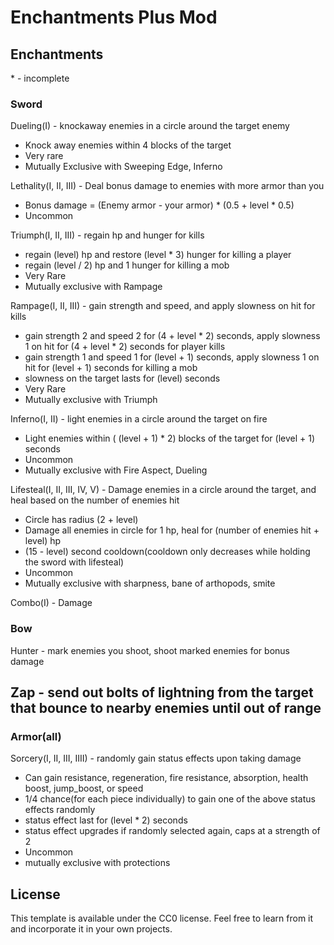 # Enchantments Plus Mod

## Enchantments
\* - incomplete
### Sword
Dueling(I) - knockaway enemies in a circle around the target enemy
  - Knock away enemies within 4 blocks of the target 
  - Very rare
  - Mutually Exclusive with Sweeping Edge, Inferno

  
Lethality(I, II, III) - Deal bonus damage to enemies with more armor than you
  - Bonus damage = (Enemy armor - your armor) * (0.5 + level * 0.5)
  - Uncommon
  
Triumph(I, II, III) - regain hp and hunger for kills
  - regain (level) hp and restore (level * 3) hunger for killing a player
  - regain (level / 2) hp and 1 hunger for killing a mob
  - Very Rare
  - Mutually exclusive with Rampage
  
Rampage(I, II, III) - gain strength and speed, and apply slowness on hit for kills
  - gain strength 2 and speed 2 for (4 + level * 2) seconds, apply slowness 1 on hit for (4 + level * 2) seconds for player kills
  - gain strength 1 and speed 1 for (level + 1) seconds, apply slowness 1  on hit for (level + 1) seconds for killing a mob
  - slowness on the target lasts for (level) seconds 
  - Very Rare
  - Mutually exclusive with Triumph
 
Inferno(I, II) - light enemies in a circle around the target on fire
  - Light enemies within ( (level + 1) * 2) blocks of the target for (level + 1) seconds
  - Uncommon
  - Mutually exclusive with Fire Aspect, Dueling

Lifesteal(I, II, III, IV, V) - Damage enemies in a circle around the target, and heal based on the number of enemies hit
  - Circle has radius (2 + level)
  - Damage all enemies in circle for 1 hp, heal for (number of enemies hit + level) hp
  - (15 - level) second cooldown(cooldown only decreases while holding the sword with lifesteal)
  - Uncommon
  - Mutually exclusive with sharpness, bane of arthopods, smite

Combo(I) - Damage
### Bow
Hunter - mark enemies you shoot, shoot marked enemies for bonus damage

Zap - send out bolts of lightning from the target that bounce to nearby enemies until out of range
  - 

### Armor(all)
Sorcery(I, II, III, IIII) - randomly gain status effects upon taking damage
  - Can gain resistance, regeneration, fire resistance, absorption, health boost, jump_boost, or speed
  - 1/4 chance(for each piece individually) to gain one of the above status effects randomly
  - status effect last for (level * 2) seconds
  - status effect upgrades if randomly selected again, caps at a strength of 2
  - Uncommon
  - mutually exclusive with protections
  
## License

This template is available under the CC0 license. Feel free to learn from it and incorporate it in your own projects.
